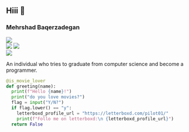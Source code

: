 
## Hiii 👋
### Mehrshad Baqerzadegan
[![](https://img.shields.io/badge/Virgool-4782AD?style=for-the-badge&logo=virgool&logoColor=white)](https://virgool.io/@sinfulspinoza)<br>
[![](https://img.shields.io/badge/Resume-%092022--01--17-9cf)](https://docs.google.com/document/u/0/export?format=pdf&id=1gZ2bVbT8LWLAK6AE0CgkFMiIctjjHcyBIFm7FvwYlyE&token=AC4w5Vi7MpGvP3pgPyzmTi1BSyqlFaNv2w%3A1642444252507&ouid=111542905878458862601&includes_info_params=true&usp=docs_home&inspectorResult=%7B%22pc%22%3A3%2C%22lplc%22%3A25%7D)
![](https://img.shields.io/twitter/follow/sinfulspinoza?style=social)<br>
[![](https://img.shields.io/badge/-MehrshadBaqerzadegan@gmail.com-lightgray?style=for-the-badge&logo=gmail)](mailto:MehrshadBaqerzadegan@gmail.com)

An individual who tries to graduate from computer science and become a programmer.<br>
```python
@is_movie_lover
def greeting(name):
  print(f"Hello {name}!")
  print("do you love movies?")
  flag = input("Y/N?")
  if flag.lower() == "y":
    letterboxd_profile_url = "https://letterboxd.com/pilot01/"
    print(f"Follo me on letterboxd:\n {letterboxd_profile_url}")
  return False
```
